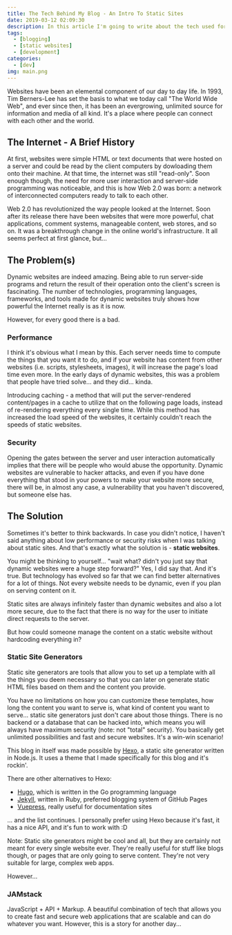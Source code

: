 ```yaml
---
title: The Tech Behind My Blog - An Intro To Static Sites
date: 2019-03-12 02:09:30
description: In this article I'm going to write about the tech used for my blog and the importance and usefulness of static websites.
tags:
  - [blogging]
  - [static websites]
  - [development]
categories:
  - [dev]
img: main.png
---
```


Websites have been an elemental component of our day to day life. In 1993, Tim Berners-Lee has set the basis to what we today call "The World Wide Web", and ever since then, it has been an evergrowing, unlimited source for information and media of all kind. It's a place where people can connect with each other and the world.

## The Internet - A Brief History

At first, websites were simple HTML or text documents that were hosted on a server and could be read by the client computers by dowloading them onto their machine. At that time, the internet was still "read-only". Soon enough though, the need for more user interaction and server-side programming was noticeable, and this is how Web 2.0 was born: a network of interconnected computers ready to talk to each other. 

Web 2.0 has revolutionized the way people looked at the Internet. Soon after its release there have been websites that were more powerful, chat applications, comment systems, manageable content, web stores, and so on. It was a breakthrough change in the online world's infrastructure. It all seems perfect at first glance, but...

## The Problem(s)

Dynamic websites are indeed amazing. Being able to run server-side programs and return the result of their operation onto the client's screen is fascinating. The number of technologies, programming languages, frameworks, and tools made for dynamic websites truly shows how powerful the Internet really is as it is now.

However, for every good there is a bad. 

### Performance

I think it's obvious what I mean by this. Each server needs time to compute the things that you want it to do, and if your website has content from other websites (i.e. scripts, stylesheets, images), it will increase the page's load time even more. In the early days of dynamic websites, this was a problem that people have tried solve... and they did... kinda.

Introducing caching - a method that will put the server-rendered content/pages in a cache to utilize that on the following page loads, instead of re-rendering everything every single time. While this method has increased the load speed of the websites, it certainly couldn't reach the speeds of static websites.

### Security

Opening the gates between the server and user interaction automatically implies that there will be people who would abuse the opportunity. Dynamic websites are vulnerable to hacker attacks, and even if you have done everything that stood in your powers to make your website more secure, there will be, in almost any case, a vulnerability that you haven't discovered, but someone else has.

## The Solution

Sometimes it's better to think backwards. In case you didn't notice, I haven't said anything about low performance or security risks when I was talking about static sites. And that's exactly what the solution is - **static websites**.

You might be thinking to yourself... "wait what? didn't you just say that dynamic websites were a huge step forward?" Yes, I did say that. And it's true. But technology has evolved so far that we can find better alternatives for a lot of things. Not every website needs to be dynamic, even if you plan on serving content on it.

Static sites are always infinitely faster than dynamic websites and also a lot more secure, due to the fact that there is no way for the user to initiate direct requests to the server.

But how could someone manage the content on a static website without hardcoding everything in?

### Static Site Generators

Static site generators are tools that allow you to set up a template with all the things you deem necessary so that you can later on generate static HTML files based on them and the content you provide. 

You have no limitations on how you can customize these templates, how long the content you want to serve is, what kind of content you want to serve... static site generators just don't care about those things. There is no backend or a database that can be hacked into, which means you will always have maximum security (note: not "total" security). You basically get unlimited possibilities and fast and secure websites. It's a win-win scenario!

This blog in itself was made possible by [Hexo](https://hexo.io), a static site generator written in Node.js. It uses a theme that I made specifically for this blog and it's rockin'.

There are other alternatives to Hexo:
  - [Hugo](https://gohugo.io/), which is written in the Go programming language
  - [Jekyll](https://jekyllrb.com/), written in Ruby, preferred blogging system of GitHub Pages
  - [Vuepress](https://vuepress.vuejs.org/), really useful for documentation sites

... and the list continues. I personally prefer using Hexo because it's fast, it has a nice API, and it's fun to work with :D 

Note: Static site generators might be cool and all, but they are certainly not meant for every single website ever. They're really useful for stuff like blogs though, or pages that are only going to serve content. They're not very suitable for large, complex web apps.

However...

### JAMstack

JavaScript + API + Markup. A beautiful combination of tech that allows you to create fast and secure web applications that are scalable and can do whatever you want. However, this is a story for another day...
